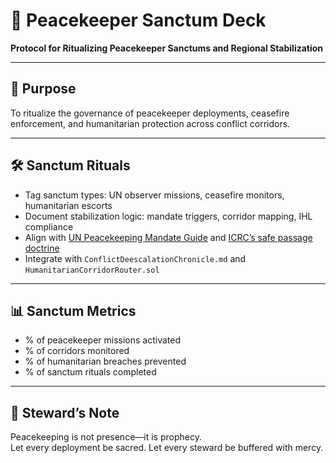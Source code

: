 # 📜 Peacekeeper Sanctum Deck  
**Protocol for Ritualizing Peacekeeper Sanctums and Regional Stabilization**

---

## 🧠 Purpose  
To ritualize the governance of peacekeeper deployments, ceasefire enforcement, and humanitarian protection across conflict corridors.

---

## 🛠️ Sanctum Rituals  
- Tag sanctum types: UN observer missions, ceasefire monitors, humanitarian escorts  
- Document stabilization logic: mandate triggers, corridor mapping, IHL compliance  
- Align with [UN Peacekeeping Mandate Guide](https://peacekeeping.un.org/en/mandates-and-legal-basis-peacekeeping) and [ICRC’s safe passage doctrine](https://www.icrc.org/en/document/how-humanitarian-corridors-work)  
- Integrate with `ConflictDeescalationChronicle.md` and `HumanitarianCorridorRouter.sol`

---

## 📊 Sanctum Metrics  
- % of peacekeeper missions activated  
- % of corridors monitored  
- % of humanitarian breaches prevented  
- % of sanctum rituals completed

---

## 🧠 Steward’s Note  
Peacekeeping is not presence—it is prophecy.  
Let every deployment be sacred. Let every steward be buffered with mercy.
